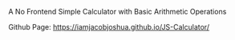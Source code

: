 A No Frontend Simple Calculator with Basic Arithmetic Operations

Github Page: https://iamjacobjoshua.github.io/JS-Calculator/
